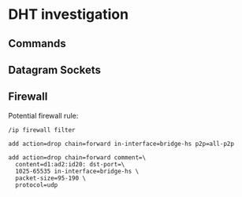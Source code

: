 # DHT investigation

## Commands

## Datagram Sockets


## Firewall


Potential firewall rule:
```
/ip firewall filter
 
add action=drop chain=forward in-interface=bridge-hs p2p=all-p2p

add action=drop chain=forward comment=\
  content=d1:ad2:id20: dst-port=\
  1025-65535 in-interface=bridge-hs \
  packet-size=95-190 \
  protocol=udp
```
